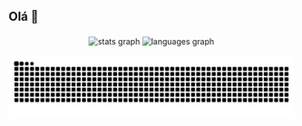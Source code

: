 ## Olá 👋

###

<div align="center">
  <img src="https://github-readme-stats.vercel.app/api?username=joseane661&hide_title=false&hide_rank=false&show_icons=true&include_all_commits=true&count_private=true&disable_animations=false&theme=dracula&locale=en&hide_border=false" height="150" alt="stats graph"  />
  <img src="https://github-readme-stats.vercel.app/api/top-langs?username=joseane661&locale=en&hide_title=false&layout=compact&card_width=320&langs_count=5&theme=dracula&hide_border=false" height="150" alt="languages graph"  />
</div>

<div align="left">
  <img width="12" />
</div>

<picture align="center">
  <source media="(prefers-color-scheme: light)" srcset="https://raw.githubusercontent.com/joseane661/joseane661/output/github-contribution-grid-snake-dark.svg">
  <source media="(prefers-color-scheme: light)" srcset="https://raw.githubusercontent.com/joseane661/joseane661/output/github-contribution-grid-snake-dark.svg">
  <img align="center" alt="github contribution grid snake animation" src="https://raw.githubusercontent.com/joseane661/joseane661/output/github-contribution-grid-snake.svg">
</picture>

###
